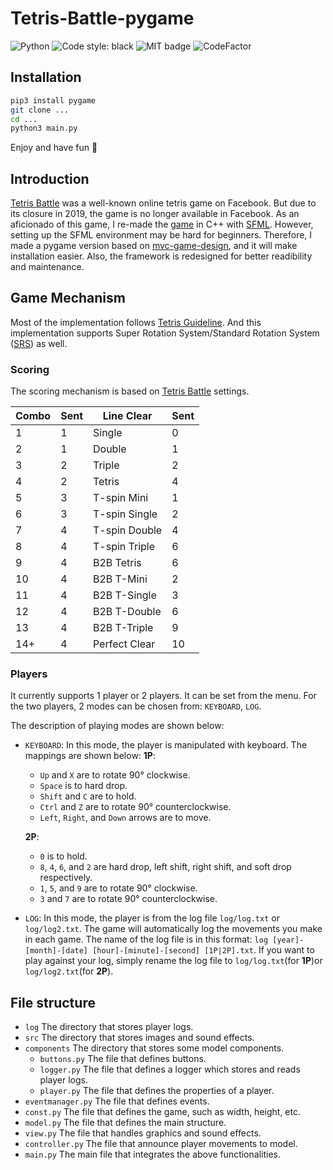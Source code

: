 # Tetris-Battle-pygame
 ![Python](https://img.shields.io/badge/python-3670A0?style=flat-square&logo=python&logoColor=ffdd54) ![Code style: black](https://img.shields.io/badge/code%20style-black-000000.svg?style=flat-square) ![MIT badge](https://img.shields.io/github/license/EdgedSquirrels/Tetris-Battle-pygame?style=flat-square) ![CodeFactor](https://www.codefactor.io/repository/github/edgedsquirrels/tetris-battle-pygame/badge?style=flat-square)
## Installation
```bash
pip3 install pygame
git clone ...
cd ...
python3 main.py
```
Enjoy and have fun :slightly_smiling_face:
## Introduction
[Tetris Battle](https://tetris.fandom.com/wiki/Tetris_Battle) was a well-known online tetris game on Facebook. But due to its closure in 2019, the game is no longer available in Facebook. As an aficionado of this game, I re-made the [game](https://github.com/EdgedSquirrels/Tetris-Battle) in C++ with [SFML](https://www.sfml-dev.org/). However, setting up the SFML environment may be hard for beginners. Therefore, I made a pygame version based on [mvc-game-design](https://github.com/wesleywerner/mvc-game-design), and it will make installation easier. Also, the framework is redesigned for better readibility and maintenance.

## Game Mechanism
Most of the implementation follows [Tetris Guideline](https://tetris.fandom.com/wiki/Tetris_Guideline). And this implementation supports Super Rotation System/Standard Rotation System ([SRS](https://tetris.fandom.com/wiki/SRS)) as well.

### Scoring
The scoring mechanism is based on [Tetris Battle](https://tetris.fandom.com/wiki/Tetris_Battle#Garbage) settings.

| Combo | Sent | Line Clear    | Sent |
| ----- | ---- | ------------- | ---- |
| 1     | 1    | Single        | 0    |
| 2     | 1    | Double        | 1    |
| 3     | 2    | Triple        | 2    |
| 4     | 2    | Tetris        | 4    |
| 5     | 3    | T-spin Mini   | 1    |
| 6     | 3    | T-spin Single | 2    |
| 7     | 4    | T-spin Double | 4    |
| 8     | 4    | T-spin Triple | 6    |
| 9     | 4    | B2B Tetris    | 6    |
| 10    | 4    | B2B T-Mini    | 2    |
| 11    | 4    | B2B T-Single  | 3    |
| 12    | 4    | B2B T-Double  | 6    |
| 13    | 4    | B2B T-Triple  | 9    |
| 14+   | 4    | Perfect Clear | 10   |

### Players
It currently supports 1 player or 2 players. It can be set from the menu. For the two players, 2 modes can be chosen from: `KEYBOARD`, `LOG`.

The description of playing modes are shown below:
- `KEYBOARD`:
  In this mode, the player is manipulated with keyboard. The  mappings are shown below:
  **1P**:
  - `Up` and `X` are to rotate 90° clockwise.
  - `Space` is to hard drop.
  - `Shift` and `C` are to hold.
  - `Ctrl` and `Z` are to rotate 90° counterclockwise.
  - `Left`, `Right`, and `Down` arrows are to move. 

  **2P**:
  - `0` is to hold.
  - `8`, `4`, `6`, and `2` are hard drop, left shift, right shift, and soft drop respectively.
  - `1`, `5`, and `9` are to rotate 90° clockwise.
  - `3` and `7` are to rotate 90° counterclockwise.
- `LOG`:
  In this mode, the player is from the log file `log/log.txt` or `log/log2.txt`. The game will automatically log the movements you make in each game. The name of the log file is in this format: `log [year]-[month]-[date] [hour]-[minute]-[second] [1P|2P].txt`. If you want to play against your log, simply rename the log file to `log/log.txt`(for **1P**)or `log/log2.txt`(for **2P**).


## File structure
- `log`
The directory that stores player logs.
- `src`
The directory that stores images and sound effects.
- `components`
The directory that stores some model components.
  - `buttons.py`
    The file that defines buttons.
  - `logger.py`
    The file that defines a logger which stores and reads player logs.
  - `player.py`
    The file that defines the properties of a player.
- `eventmanager.py`
The file that defines events.
- `const.py`
The file that defines the game, such as width, height, etc.
- `model.py`
The file that defines the main structure.
- `view.py`
The file that handles graphics and sound effects.
- `controller.py`
The file that announce player movements to model.
- `main.py`
The main file that integrates the above functionalities.